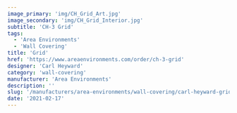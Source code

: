 ```yaml
---
image_primary: 'img/CH_Grid_Art.jpg'
image_secondary: 'img/CH_Grid_Interior.jpg'
subtitle: 'CH-3 Grid'
tags:
  - 'Area Environments'
  - 'Wall Covering'
title: 'Grid'
href: 'https://www.areaenvironments.com/order/ch-3-grid'
designer: 'Carl Heyward'
category: 'wall-covering'
manufacturer: 'Area Environments'
description: ''
slug: '/manufacturers/area-environments/wall-covering/carl-heyward-grid'
date: '2021-02-17'
---
```

